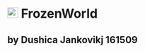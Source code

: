 # <img src="https://github.com/djankovik/FrozenWorld/tree/master/FrozenWorld/Resources/snowflake1_d2ebjF.ico" alt="icon" width="24px"/> FrozenWorld 
## by Dushica Jankovikj 161509